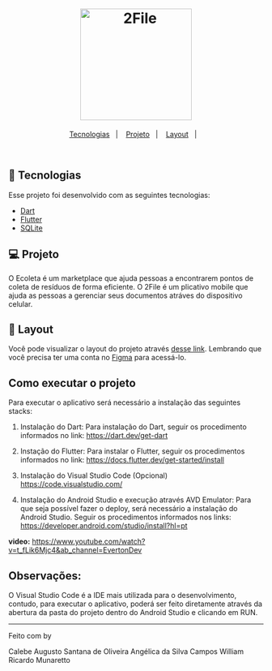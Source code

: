 <h1 align="center">
    <img alt="2File" title="2File - Gerenciador de Documentos" src="" width="220px" />
</h1>

<p align="center">
  <a href="#rocket-tecnologias">Tecnologias</a>&nbsp;&nbsp;&nbsp;|&nbsp;&nbsp;&nbsp;
  <a href="#-projeto">Projeto</a>&nbsp;&nbsp;&nbsp;|&nbsp;&nbsp;&nbsp;
  <a href="#-layout">Layout</a>&nbsp;&nbsp;&nbsp;|&nbsp;&nbsp;&nbsp;
</p>

<br>

## 🚀 Tecnologias

Esse projeto foi desenvolvido com as seguintes tecnologias:

- [Dart](https://dart.org/en/)
- [Flutter](https://flutter.com/pt-br/)
- [SQLite](https://www.sqlite.org/index.html)

## 💻 Projeto

O Ecoleta é um marketplace que ajuda pessoas a encontrarem pontos de coleta de resíduos de forma eficiente.
O 2File é um plicativo mobile que ajuda as pessoas a gerenciar seus documentos atráves do dispositivo celular. 


## 🔖 Layout

Você pode visualizar o layout do projeto através [desse link](<https://www.figma.com/file/Byw4X5etg8VCmezueyhzkC/Ecoleta-(Starter)?node-id=136%3A546>). Lembrando que você precisa ter uma conta no [Figma](http://figma.com/) para acessá-lo.


## Como executar o projeto

Para executar o aplicativo será necessário a instalação das seguintes stacks:

1. Instalação do Dart:
Para instalação do Dart, seguir os procedimento informados no link:
<https://dart.dev/get-dart>

2. Instação do Flutter:
Para instalar o Flutter, seguir os procedimentos informados no link:
<https://docs.flutter.dev/get-started/install>

3. Instalação do Visual Studio Code (Opcional)
<https://code.visualstudio.com/>

4. Instalação do Android Studio e execução através AVD Emulator:
Para que seja possível fazer o deploy, será necessário a instalação do Android 
Studio.
 Seguir os procedimentos informados nos links:
<https://developer.android.com/studio/install?hl=pt>

**video:**
<https://www.youtube.com/watch?v=t_fLik6Mjc4&ab_channel=EvertonDev>

## Observações:

O Visual Studio Code é a IDE mais utilizada para o desenvolvimento, contudo, para 
executar o aplicativo, poderá ser feito diretamente através da abertura da pasta do
projeto dentro do Android Studio e clicando em RUN.

---

Feito com by 

Calebe Augusto Santana de Oliveira
Angélica da Silva Campos
William Ricardo Munaretto

